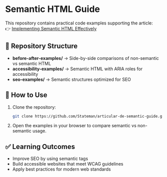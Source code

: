 # Semantic HTML Guide

This repository contains practical code examples supporting the article:  
👉 [Implementing Semantic HTML Effectively](https://dev.to/stateman_7/implementing-semantic-html-effectively-2jg1)

## 📂 Repository Structure
- **before-after-examples/** → Side-by-side comparisons of non-semantic vs semantic HTML
- **accessibility-examples/** → Semantic HTML with ARIA roles for accessibility
- **seo-examples/** → Semantic structures optimized for SEO

## 🚀 How to Use
1. Clone the repository:
   ```bash
   git clone https://github.com/Stateman/articular-de-semantic-guide.git
   ```
2. Open the examples in your browser to compare semantic vs non-semantic usage.

## ✅ Learning Outcomes
- Improve SEO by using semantic tags
- Build accessible websites that meet WCAG guidelines
- Apply best practices for modern web standards
